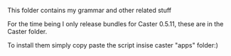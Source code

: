 This folder contains my grammar and other related stuff

For the time being I only release bundles for Caster 0.5.11, these are in the Caster folder.

To install them simply copy paste the script insise caster "apps" folder:)
